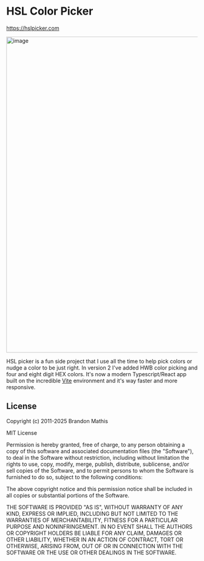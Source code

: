 # HSL Color Picker
https://hslpicker.com

<img width="829" alt="image" src="https://github.com/user-attachments/assets/b4c43b07-e2ec-4ece-8721-5c14df06324e" />


HSL picker is a fun side project that I use all the time to help pick colors or nudge a color to be just right. In version 2 I've added HWB color picking and four and eight digit HEX colors. It's now a modern Typescript/React app built on the incredible [Vite](https://vitejs.dev) environment and it's way faster and more responsive.

## License

Copyright (c) 2011-2025 Brandon Mathis

MIT License

Permission is hereby granted, free of charge, to any person obtaining
a copy of this software and associated documentation files (the
"Software"), to deal in the Software without restriction, including
without limitation the rights to use, copy, modify, merge, publish,
distribute, sublicense, and/or sell copies of the Software, and to
permit persons to whom the Software is furnished to do so, subject to
the following conditions:

The above copyright notice and this permission notice shall be
included in all copies or substantial portions of the Software.

THE SOFTWARE IS PROVIDED "AS IS", WITHOUT WARRANTY OF ANY KIND,
EXPRESS OR IMPLIED, INCLUDING BUT NOT LIMITED TO THE WARRANTIES OF
MERCHANTABILITY, FITNESS FOR A PARTICULAR PURPOSE AND
NONINFRINGEMENT. IN NO EVENT SHALL THE AUTHORS OR COPYRIGHT HOLDERS BE
LIABLE FOR ANY CLAIM, DAMAGES OR OTHER LIABILITY, WHETHER IN AN ACTION
OF CONTRACT, TORT OR OTHERWISE, ARISING FROM, OUT OF OR IN CONNECTION
WITH THE SOFTWARE OR THE USE OR OTHER DEALINGS IN THE SOFTWARE.
